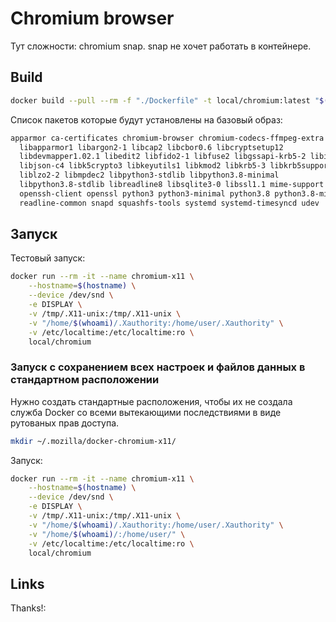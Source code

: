 # Chromium browser

Тут сложности: chromium snap. snap не хочет работать в контейнере.

## Build

``` bash
docker build --pull --rm -f "./Dockerfile" -t local/chromium:latest "$(pwd)"
```

Список пакетов которые будут установлены на базовый образ:

``` txt
apparmor ca-certificates chromium-browser chromium-codecs-ffmpeg-extra
  libapparmor1 libargon2-1 libcap2 libcbor0.6 libcryptsetup12
  libdevmapper1.02.1 libedit2 libfido2-1 libfuse2 libgssapi-krb5-2 libip4tc2
  libjson-c4 libk5crypto3 libkeyutils1 libkmod2 libkrb5-3 libkrb5support0
  liblzo2-2 libmpdec2 libpython3-stdlib libpython3.8-minimal
  libpython3.8-stdlib libreadline8 libsqlite3-0 libssl1.1 mime-support
  openssh-client openssl python3 python3-minimal python3.8 python3.8-minimal
  readline-common snapd squashfs-tools systemd systemd-timesyncd udev
```

## Запуск

Тестовый запуск:

``` bash
docker run --rm -it --name chromium-x11 \
    --hostname=$(hostname) \
    --device /dev/snd \
    -e DISPLAY \
    -v /tmp/.X11-unix:/tmp/.X11-unix \
    -v "/home/$(whoami)/.Xauthority:/home/user/.Xauthority" \
    -v /etc/localtime:/etc/localtime:ro \
    local/chromium
```

### Запуск с сохранением всех настроек и файлов данных в стандартном расположении

Нужно создать стандартные расположения, чтобы их не создала служба Docker со всеми вытекающими последствиями в виде рутованых прав доступа.

``` bash
mkdir ~/.mozilla/docker-chromium-x11/
```

Запуск:

``` bash
docker run --rm -it --name chromium-x11 \
    --hostname=$(hostname) \
    --device /dev/snd \
    -e DISPLAY \
    -v /tmp/.X11-unix:/tmp/.X11-unix \
    -v "/home/$(whoami)/.Xauthority:/home/user/.Xauthority" \
    -v "/home/$(whoami)/:/home/user/" \
    -v /etc/localtime:/etc/localtime:ro \
    local/chromium
```

## Links

Thanks!:
